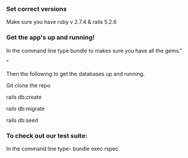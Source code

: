 <h3> Set correct versions</h2>
Make sure you have ruby v 2.7.4 & rails 5.2.6
<h3> Get the app's up and running!</h3>
  <p>In the command line type bundle to makes sure you have all the gems."</p>"
  <p>Then the following to get the databases up and running.</p>
  <p>Git clone the repo</p>
  <p>rails db:create</p>
  <p>rails db:migrate</p>
  <p>rails db:seed</p>

<h3>To check out our test suite:</h3>
  <p>In the command line type- bundle exec rspec</p>
